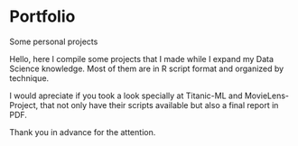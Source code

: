 # Portfolio
Some personal projects

Hello, here I compile some projects that I made while I expand my Data Science knowledge.
Most of them are in R script format and organized by technique.

I would apreciate if you took a look specially at Titanic-ML and MovieLens-Project, that not only have their scripts available but also a final report in PDF.

Thank you in advance for the attention.
